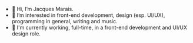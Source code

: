 - 👋 Hi, I’m Jacques Marais.
- 👀 I’m interested in front-end development, design (esp. UI/UX), programming in general, writing and music.
- 🌱 I'm currently working, full-time, in a front-end development and UI/UX design role.
